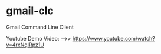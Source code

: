 # gmail-clc
Gmail Command Line Client

Youtube Demo Video:
-->> https://www.youtube.com/watch?v=4rxNqIRpz1U
